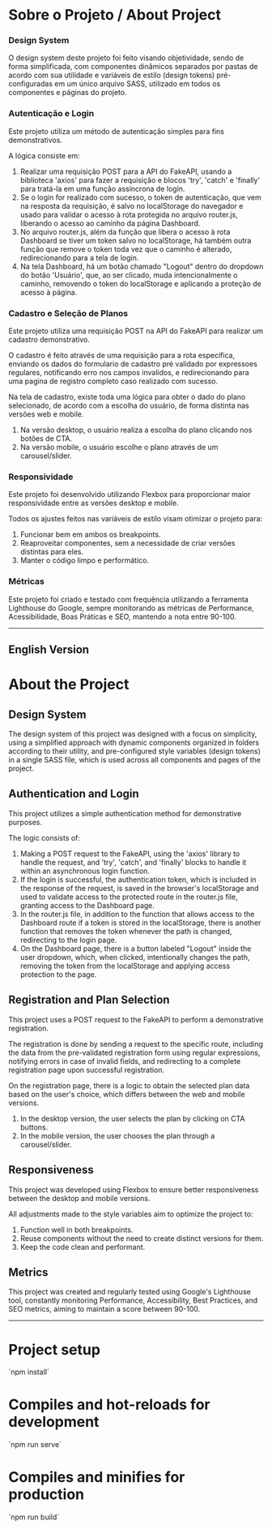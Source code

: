 # Sobre o Projeto / About Project

### Design System

O design system deste projeto foi feito visando objetividade, sendo de forma simplificada, com componentes dinâmicos separados por pastas de acordo com sua utilidade e variáveis de estilo (design tokens) pré-configuradas em um único arquivo SASS, utilizado em todos os componentes e páginas do projeto.

### Autenticação e Login

Este projeto utiliza um método de autenticação simples para fins demonstrativos.

A lógica consiste em:

1. Realizar uma requisição POST para a API do FakeAPI, usando a biblioteca 'axios' para fazer a requisição e blocos 'try', 'catch' e 'finally' para tratá-la em uma função assíncrona de login.
2. Se o login for realizado com sucesso, o token de autenticação, que vem na resposta da requisição, é salvo no localStorage do navegador e usado para validar o acesso à rota protegida no arquivo router.js, liberando o acesso ao caminho da página Dashboard.
3. No arquivo router.js, além da função que libera o acesso à rota Dashboard se tiver um token salvo no localStorage, há também outra função que remove o token toda vez que o caminho é alterado, redirecionando para a tela de login.
4. Na tela Dashboard, há um botão chamado "Logout" dentro do dropdown do botão 'Usuário', que, ao ser clicado, muda intencionalmente o caminho, removendo o token do localStorage e aplicando a proteção de acesso à página.

### Cadastro e Seleção de Planos

Este projeto utiliza uma requisição POST na API do FakeAPI para realizar um cadastro demonstrativo.

O cadastro é feito através de uma requisição para a rota específica, enviando os dados do formulario de cadastro pré validado por expressoes regulares, notificando erro nos campos invalidos, e redirecionando para uma pagina de registro completo caso realizado com sucesso.

Na tela de cadastro, existe toda uma lógica para obter o dado do plano selecionado, de acordo com a escolha do usuário, de forma distinta nas versões web e mobile.

1. Na versão desktop, o usuário realiza a escolha do plano clicando nos botões de CTA.
2. Na versão mobile, o usuário escolhe o plano através de um carousel/slider.

### Responsividade

Este projeto foi desenvolvido utilizando Flexbox para proporcionar maior responsividade entre as versões desktop e mobile.

Todos os ajustes feitos nas variáveis de estilo visam otimizar o projeto para:

1. Funcionar bem em ambos os breakpoints.
2. Reaproveitar componentes, sem a necessidade de criar versões distintas para eles.
3. Manter o código limpo e performático.

### Métricas

Este projeto foi criado e testado com frequência utilizando a ferramenta Lighthouse do Google, sempre monitorando as métricas de Performance, Acessibilidade, Boas Práticas e SEO, mantendo a nota entre 90-100.

---

## English Version

# About the Project

## Design System

The design system of this project was designed with a focus on simplicity, using a simplified approach with dynamic components organized in folders according to their utility, and pre-configured style variables (design tokens) in a single SASS file, which is used across all components and pages of the project.

## Authentication and Login

This project utilizes a simple authentication method for demonstrative purposes.

The logic consists of:

1. Making a POST request to the FakeAPI, using the 'axios' library to handle the request, and 'try', 'catch', and 'finally' blocks to handle it within an asynchronous login function.
2. If the login is successful, the authentication token, which is included in the response of the request, is saved in the browser's localStorage and used to validate access to the protected route in the router.js file, granting access to the Dashboard page.
3. In the router.js file, in addition to the function that allows access to the Dashboard route if a token is stored in the localStorage, there is another function that removes the token whenever the path is changed, redirecting to the login page.
4. On the Dashboard page, there is a button labeled "Logout" inside the user dropdown, which, when clicked, intentionally changes the path, removing the token from the localStorage and applying access protection to the page.

## Registration and Plan Selection

This project uses a POST request to the FakeAPI to perform a demonstrative registration.

The registration is done by sending a request to the specific route, including the data from the pre-validated registration form using regular expressions, notifying errors in case of invalid fields, and redirecting to a complete registration page upon successful registration.

On the registration page, there is a logic to obtain the selected plan data based on the user's choice, which differs between the web and mobile versions.

1. In the desktop version, the user selects the plan by clicking on CTA buttons.
2. In the mobile version, the user chooses the plan through a carousel/slider.

## Responsiveness

This project was developed using Flexbox to ensure better responsiveness between the desktop and mobile versions.

All adjustments made to the style variables aim to optimize the project to:

1. Function well in both breakpoints.
2. Reuse components without the need to create distinct versions for them.
3. Keep the code clean and performant.

## Metrics

This project was created and regularly tested using Google's Lighthouse tool, constantly monitoring Performance, Accessibility, Best Practices, and SEO metrics, aiming to maintain a score between 90-100.

----

# Project setup
´npm install´

# Compiles and hot-reloads for development
´npm run serve´

# Compiles and minifies for production
´npm run build´
